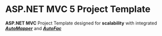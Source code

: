 # ASP.NET MVC 5 Project Template
**ASP.NET MVC** Project Template designed for **scalability** with integrated _**[AutoMapper](https://github.com/AutoMapper/AutoMapper)**_ and _**[AutoFac](https://github.com/autofac/Autofac)**_

